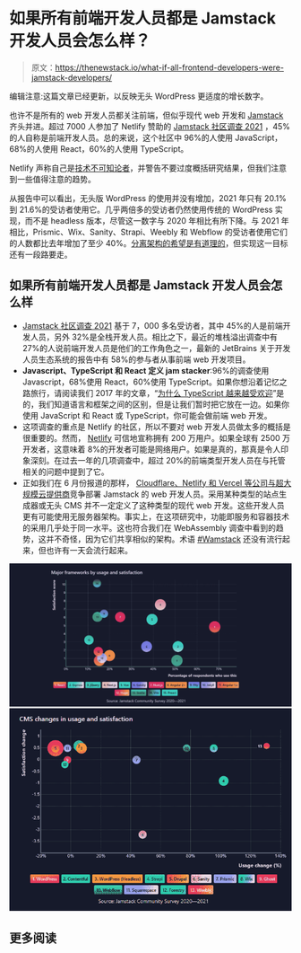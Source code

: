 # 如果所有前端开发人员都是 Jamstack 开发人员会怎么样？

> 原文：<https://thenewstack.io/what-if-all-frontend-developers-were-jamstack-developers/>

编辑注意:这篇文章已经更新，以反映无头 WordPress 更适度的增长数字。

也许不是所有的 web 开发人员都关注前端，但似乎现代 web 开发和 [Jamstack](https://thenewstack.io/the-sweetness-of-jamstack-javascript-apis-and-markup/) 齐头并进。超过 7000 人参加了 Netlify 赞助的 [Jamstack 社区调查 2021](https://jamstack.org/survey/2021/) ，45%的人自称是前端开发人员。总的来说，这个社区中 96%的人使用 JavaScript，68%的人使用 React，60%的人使用 TypeScript。

Netlify 声称自己是[技术不可知论者](https://thenewstack.io/why-netlify-is-tech-agnostic-and-its-role-in-jamstack-development/)，并警告不要过度概括研究结果，但我们注意到一些值得注意的趋势。

从报告中可以看出，无头版 WordPress 的使用并没有增加，2021 年只有 20.1%到 21.6%的受访者使用它。几乎两倍多的受访者仍然使用传统的 WordPress 实现，而不是 headless 版本，尽管这一数字与 2020 年相比有所下降。与 2021 年相比，Prismic、Wix、Sanity、Strapi、Weebly 和 Webflow 的受访者使用它们的人数都比去年增加了至少 40%。[分离架构的希望是有道理的](https://thenewstack.io/why-decoupled-architectures-now-make-sense-for-wordpress/)，但实现这一目标还有一段路要走。

## **如果所有前端开发人员都是 Jamstack 开发人员会怎么样**

*   [Jamstack 社区调查 2021](https://jamstack.org/survey/2021/) 基于 7，000 多名受访者，其中 45%的人是前端开发人员，另外 32%是全栈开发人员。相比之下，最近的堆栈溢出调查中有 27%的人说前端开发人员是他们的工作角色之一，最新的 JetBrains 关于开发人员生态系统的报告中有 58%的参与者从事前端 web 开发项目。
*   **Javascript、TypeScript 和 React 定义 jam stacker**:96%的调查使用 Javascript，68%使用 React，60%使用 TypeScript。如果你想沿着记忆之路旅行，请阅读我们 2017 年的文章，“[为什么 TypeScript 越来越受欢迎](https://thenewstack.io/typescript-getting-popular/)”是的，我们知道语言和框架之间的区别，但是让我们暂时把它放在一边。如果你使用 JavaScript 和 React 或 TypeScript，你可能会做前端 web 开发。
*   这项调查的重点是 Netlify 的社区，所以不要对 web 开发人员做太多的概括是很重要的。然而， [Netlify](https://jamstack.org/survey/2021/community-survey-2021-methodology.pdf) 可信地宣称拥有 200 万用户。如果全球有 2500 万开发者，这意味着 8%的开发者可能是网络用户。如果是真的，那真是令人印象深刻。在过去一年的几项调查中，超过 20%的前端类型开发人员在与托管相关的问题中提到了它。
*   正如我们在 6 月份报道的那样， [Cloudflare、Netlify 和 Vercel 等公司与超大规模云提供商](https://thenewstack.io/cdn-providers-rival-hyperscale-clouds-for-web-developers-deploying-jamstack/)竞争部署 Jamstack 的 web 开发人员。采用某种类型的站点生成器或无头 CMS 并不一定定义了这种类型的现代 web 开发。这些开发人员更有可能使用无服务器架构。事实上，在这项研究中，功能即服务和容器技术的采用几乎处于同一水平。这也符合我们在 WebAssembly 调查中看到的趋势，这并不奇怪，因为它们共享相似的架构。术语 [#Wamstack](https://kontent.ai/blog/the-rise-of-jamstack) 还没有流行起来，但也许有一天会流行起来。

![Bubble Chart -- Major frameworks by usage and satisfaction](img/71fc0d69f25a43c4a544a93493497192.png)
![Bubble Chart -- Content Management System Change in Usage and Satisfaction](img/abee99140af5519b91a777e08bedbe44.png)

## 更多阅读

<svg xmlns:xlink="http://www.w3.org/1999/xlink" viewBox="0 0 68 31" version="1.1"><title>Group</title> <desc>Created with Sketch.</desc></svg>